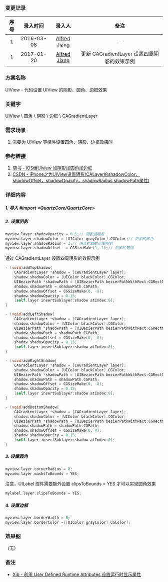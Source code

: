 ### 变更记录

| 序号 | 录入时间 | 录入人 | 备注 |
|:--------:|:--------:|:--------:|:--------:|
| 1 | 2016-03-08 | [Alfred Jiang](https://github.com/viktyz) | - |
| 1 | 2017-01-20 | [Alfred Jiang](https://github.com/viktyz) | 更新 CAGradientLayer 设置四周阴影的效果示例 |

### 方案名称

UIView - 代码设置 UIView 的阴影、圆角、边框效果

### 关键字

UIView \ 圆角 \ 阴影 \ 边框 \ CAGradientLayer

### 需求场景

1. 需要为 UIView 等控件设置圆角、阴影、边框效果时

### 参考链接

1. [简书 - iOS给UIview 加阴影加圆角加边框](http://www.jianshu.com/p/07febb97a451)
2. [CSDN - iPhone之为UIView设置阴影(CALayer的shadowColor，shadowOffset，shadowOpacity，shadowRadius,shadowPath属性)](http://blog.csdn.net/rhljiayou/article/details/10178723)

### 详细内容

##### 1. 导入 *#import <QuartzCore/QuartzCore>*

##### 2. 设置阴影
```objective-c
myview.layer.shadowOpacity = 0.5;// 阴影透明度
myview.layer.shadowColor = [UIColor grayColor].CGColor;// 阴影的颜色
myview.layer.shadowRadius = 3;// 阴影扩散的范围控制
myview.layer.shadowOffset  = CGSizeMake(1, 1);// 阴影的范围
```

通过 CAGradientLayer 设置四周阴影的效果示例

```objective-c
- (void)addTopShadow{
    CAGradientLayer *shadow = [CAGradientLayer layer];
    shadow.shadowColor = [UIColor blackColor].CGColor;
    UIBezierPath *shadowPath = [UIBezierPath bezierPathWithRect:CGRectMake(0, 0, self.frame.size.width, 8)];
    shadow.shadowPath = shadowPath.CGPath;
    shadow.shadowOffset = CGSizeMake(0, -8);
    shadow.shadowOpacity = 0.15;
    [self.layer insertSublayer:shadow atIndex:0];
}

- (void)addLeftShadow{
    CAGradientLayer *shadow = [CAGradientLayer layer];
    shadow.shadowColor = [UIColor blackColor].CGColor;
    UIBezierPath *shadowPath = [UIBezierPath bezierPathWithRect:CGRectMake(-8, 0, 8, self.frame.size.height)];
    shadow.shadowPath = shadowPath.CGPath;
    shadow.shadowOffset = CGSizeMake(0, -8);
    shadow.shadowOpacity = 0.15;
    [self.layer insertSublayer:shadow atIndex:0];
}

- (void)addRightShadow{
    CAGradientLayer *shadow = [CAGradientLayer layer];
    shadow.shadowColor = [UIColor blackColor].CGColor;
    UIBezierPath *shadowPath = [UIBezierPath bezierPathWithRect:CGRectMake(self.frame.size.width, 0, 8, self.frame.size.height)];
    shadow.shadowPath = shadowPath.CGPath;
    shadow.shadowOffset = CGSizeMake(0, -8);
    shadow.shadowOpacity = 0.15;
    [self.layer insertSublayer:shadow atIndex:0];
}

- (void)addBottomShadow{
    CAGradientLayer *shadow = [CAGradientLayer layer];
    shadow.shadowColor = [UIColor blackColor].CGColor;
    UIBezierPath *shadowPath = [UIBezierPath bezierPathWithRect:CGRectMake(0, self.frame.size.height, self.frame.size.width, 4)];
    shadow.shadowPath = shadowPath.CGPath;
    shadow.shadowOffset = CGSizeMake(0, 4);
    shadow.shadowOpacity = 0.15;
    [self.layer insertSublayer:shadow atIndex:0];
}

```

##### 3. 设置圆角
```objective-c
myview.layer.cornerRadius = 8;
myview.layer.masksToBounds = YES;
```

注意，UILabel 控件需要额外设置 clipsToBounds = YES 才可以实现圆角效果

```objective-c
mylabel.layer.clipsToBounds = YES;
```

##### 4. 设置边框
```objective-c
myview.layer.borderWidth = 8;
myview.layer.borderColor =[[UIColor grayColor] CGColor];
```

### 效果图
（无）

### 备注

* [Xib - 利用 User Defined Runtime Attributes 设置运行时显示属性](Note_00216_20170213.md)
